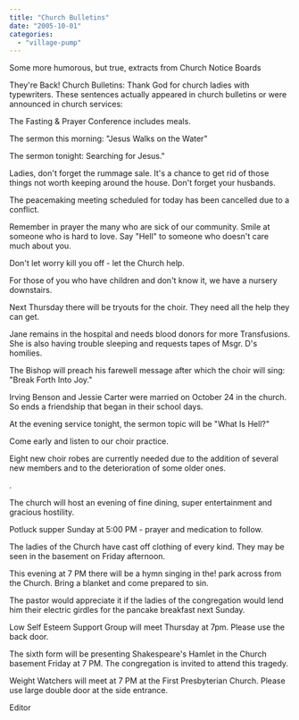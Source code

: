 ```yaml
---
title: "Church Bulletins"
date: "2005-10-01"
categories: 
  - "village-pump"
---
```


Some more humorous, but true, extracts from Church Notice Boards

They're Back! Church Bulletins: Thank God for church ladies with typewriters. These sentences actually appeared in church bulletins or were announced in church services:

The Fasting & Prayer Conference includes meals.

The sermon this morning: "Jesus Walks on the Water"

The sermon tonight: Searching for Jesus."

Ladies, don't forget the rummage sale. It's a chance to get rid of those things not worth keeping around the house. Don't forget your husbands.

The peacemaking meeting scheduled for today has been cancelled due to a conflict.

Remember in prayer the many who are sick of our community. Smile at someone who is hard to love. Say "Hell" to someone who doesn't care much about you.

Don't let worry kill you off - let the Church help.

For those of you who have children and don't know it, we have a nursery downstairs.

Next Thursday there will be tryouts for the choir. They need all the help they can get.

Jane remains in the hospital and needs blood donors for more Transfusions. She is also having trouble sleeping and requests tapes of Msgr. D's homilies.

The Bishop will preach his farewell message after which the choir will sing: "Break Forth Into Joy."

Irving Benson and Jessie Carter were married on October 24 in the church. So ends a friendship that began in their school days.

At the evening service tonight, the sermon topic will be "What Is Hell?"

Come early and listen to our choir practice.

Eight new choir robes are currently needed due to the addition of several new members and to the deterioration of some older ones.

.

The church will host an evening of fine dining, super entertainment and gracious hostility.

Potluck supper Sunday at 5:00 PM - prayer and medication to follow.

The ladies of the Church have cast off clothing of every kind. They may be seen in the basement on Friday afternoon.

This evening at 7 PM there will be a hymn singing in the! park across from the Church. Bring a blanket and come prepared to sin.

The pastor would appreciate it if the ladies of the congregation would lend him their electric girdles for the pancake breakfast next Sunday.

Low Self Esteem Support Group will meet Thursday at 7pm. Please use the back door.

The sixth form will be presenting Shakespeare's Hamlet in the Church basement Friday at 7 PM. The congregation is invited to attend this tragedy.

Weight Watchers will meet at 7 PM at the First Presbyterian Church. Please use large double door at the side entrance.

Editor
